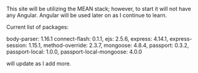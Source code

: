 This site will be utilizing the MEAN stack; however, to start it will not have any Angular. Angular will be used later on as I continue to learn.

Current list of packages:

body-parser:  1.16.1
connect-flash:  0.1.1,
ejs:  2.5.6,
express:  4.14.1,
express-session:  1.15.1,
method-override:  2.3.7,
mongoose:  4.8.4,
passport:  0.3.2,
passport-local:  1.0.0,
passport-local-mongoose:  4.0.0

will update as I add more.
